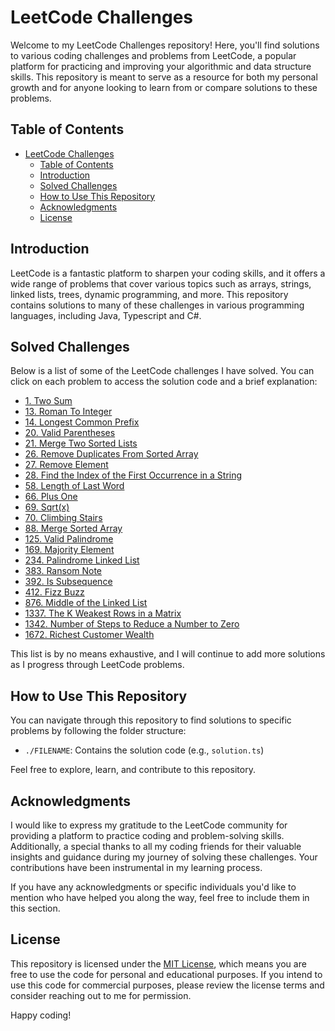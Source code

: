 # LeetCode Challenges

Welcome to my LeetCode Challenges repository! Here, you'll find solutions to various coding challenges and problems from LeetCode, a popular platform for practicing and improving your algorithmic and data structure skills. This repository is meant to serve as a resource for both my personal growth and for anyone looking to learn from or compare solutions to these problems.

## Table of Contents

- [LeetCode Challenges](#leetcode-challenges)
  - [Table of Contents](#table-of-contents)
  - [Introduction](#introduction)
  - [Solved Challenges](#solved-challenges)
  - [How to Use This Repository](#how-to-use-this-repository)
  - [Acknowledgments](#acknowledgments)
  - [License](#license)

## Introduction

LeetCode is a fantastic platform to sharpen your coding skills, and it offers a wide range of problems that cover various topics such as arrays, strings, linked lists, trees, dynamic programming, and more. This repository contains solutions to many of these challenges in various programming languages, including Java, Typescript and C#.

## Solved Challenges

Below is a list of some of the LeetCode challenges I have solved. You can click on each problem to access the solution code and a brief explanation:

- [1. Two Sum](./1_Two_Sum.ts)
- [13. Roman To Integer](./13_Roman_to_Integer.java)
- [14. Longest Common Prefix](./14_longest_Common_Prefix.ts)
- [20. Valid Parentheses](./20_Valid_Parentheses.ts)
- [21. Merge Two Sorted Lists](./21_Merge_Two_Sorted_Lists.ts)
- [26. Remove Duplicates From Sorted Array](./26_Remove_Duplicates_from_Sorted_Array.ts)
- [27. Remove Element](./27_Remove_Element.cs)
- [28. Find the Index of the First Occurrence in a String](./28_Find_the_Index_of_the_First_Occurrence_in_a_String.cs)
- [58. Length of Last Word](./58_Length_of_Last_Word.cs)
- [66. Plus One](./66_Plus_One.ts)
- [69. Sqrt(x)](./69_sqrt_x.ts)
- [70. Climbing Stairs](./70_Climbing_Stairs.ts)
- [88. Merge Sorted Array](./88_Merge_Sorted_Array.ts)
- [125. Valid Palindrome](./125_Valid_Palindrome.cs)
- [169. Majority Element](./169_Majority_Element.cs)
- [234. Palindrome Linked List](./234_Palindrome_Linked_List.ts)
- [383. Ransom Note](./383_Ransom_Note.ts)
- [392. Is Subsequence](./392_Is_Subsequence.cs)
- [412. Fizz Buzz](./412_Fizz_Buzz.ts)
- [876. Middle of the Linked List](./876_Middle_of_the_Linked_List.ts)
- [1337. The K Weakest Rows in a Matrix](./1337_The_K_Weakest_Rows_in_a_Matrix.ts)
- [1342. Number of Steps to Reduce a Number to Zero](./1342._Number_of_Steps_to_Reduce_a_Number_to_Zero.ts)
- [1672. Richest Customer Wealth](./1672_Richest_Customer_Wealth.ts)

This list is by no means exhaustive, and I will continue to add more solutions as I progress through LeetCode problems.

## How to Use This Repository

You can navigate through this repository to find solutions to specific problems by following the folder structure:

- `./FILENAME`: Contains the solution code (e.g., `solution.ts`)

Feel free to explore, learn, and contribute to this repository.

## Acknowledgments

I would like to express my gratitude to the LeetCode community for providing a platform to practice coding and problem-solving skills. Additionally, a special thanks to all my coding friends for their valuable insights and guidance during my journey of solving these challenges. Your contributions have been instrumental in my learning process.

If you have any acknowledgments or specific individuals you'd like to mention who have helped you along the way, feel free to include them in this section.

## License

This repository is licensed under the [MIT License](LICENSE), which means you are free to use the code for personal and educational purposes. If you intend to use this code for commercial purposes, please review the license terms and consider reaching out to me for permission.

Happy coding!
